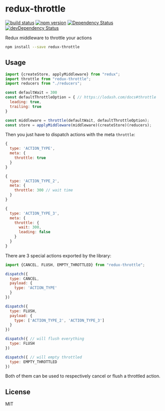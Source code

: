 redux-throttle
=============

[![build status](https://img.shields.io/travis/mathieudutour/redux-throttle/master.svg?style=flat-square)](https://travis-ci.org/mathieudutour/redux-throttle)
[![npm version](https://img.shields.io/npm/v/redux-throttle.svg?style=flat-square)](https://www.npmjs.com/package/redux-throttle)
[![Dependency Status](https://david-dm.org/mathieudutour/redux-throttle.svg)](https://david-dm.org/mathieudutour/redux-throttle)
[![devDependency Status](https://david-dm.org/mathieudutour/redux-throttle/dev-status.svg)](https://david-dm.org/mathieudutour/redux-throttle#info=devDependencies)

Redux middleware to throttle your actions

```bash
npm install --save redux-throttle
```

## Usage

```js
import {createStore, applyMiddleware} from "redux";
import throttle from "redux-throttle";
import reducers from "./reducers";

const defaultWait = 300
const defaultThrottleOption = { // https://lodash.com/docs#throttle
  leading: true,
  trailing: true
}

const middleware = throttle(defaultWait, defaultThrottleOption);
const store = applyMiddleware(middleware)(createStore)(reducers);
```

Then you just have to dispatch actions with the meta `throttle`:

```js
{
  type: 'ACTION_TYPE',
  meta: {
    throttle: true
  }
}

{
  type: 'ACTION_TYPE_2',
  meta: {
    throttle: 300 // wait time
  }
}

{
  type: 'ACTION_TYPE_3',
  meta: {
    throttle: {
      wait: 300,
      leading: false
    }
  }
}

```

There are 3 special actions exported by the library:

```js
import {CANCEL, FLUSH, EMPTY_THROTTLED} from "redux-throttle";

dispatch({
  type: CANCEL,
  payload: {
    type: 'ACTION_TYPE'
  }
})

dispatch({
  type: FLUSH,
  payload: {
    type: ['ACTION_TYPE_2', 'ACTION_TYPE_3']
  }
})

dispatch({ // will flush everything
  type: FLUSH
})

dispatch({ // will empty throttled
  type: EMPTY_THROTTLED
})
```

Both of them can be used to respectively cancel or flush a throttled action.

## License

  MIT
